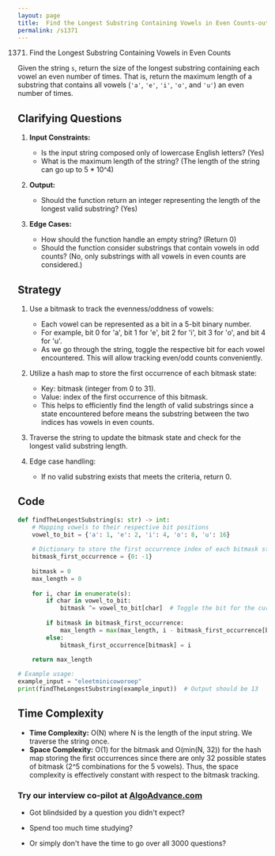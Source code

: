 ```yaml
---
layout: page
title:  Find the Longest Substring Containing Vowels in Even Counts-out
permalink: /s1371
---
```


1371. Find the Longest Substring Containing Vowels in Even Counts

Given the string `s`, return the size of the longest substring containing each vowel an even number of times. That is, return the maximum length of a substring that contains all vowels (`'a'`, `'e'`, `'i'`, `'o'`, and `'u'`) an even number of times.

## Clarifying Questions
1. **Input Constraints:**
    - Is the input string composed only of lowercase English letters? (Yes)
    - What is the maximum length of the string? (The length of the string can go up to 5 * 10^4)
      
2. **Output:**
    - Should the function return an integer representing the length of the longest valid substring? (Yes)

3. **Edge Cases:**
    - How should the function handle an empty string? (Return 0)
    - Should the function consider substrings that contain vowels in odd counts? (No, only substrings with all vowels in even counts are considered.)

## Strategy
1. Use a bitmask to track the evenness/oddness of vowels:
    - Each vowel can be represented as a bit in a 5-bit binary number.
    - For example, bit 0 for 'a', bit 1 for 'e', bit 2 for 'i', bit 3 for 'o', and bit 4 for 'u'.
    - As we go through the string, toggle the respective bit for each vowel encountered. This will allow tracking even/odd counts conveniently.
    
2. Utilize a hash map to store the first occurrence of each bitmask state:
    - Key: bitmask (integer from 0 to 31).
    - Value: index of the first occurrence of this bitmask.
    - This helps to efficiently find the length of valid substrings since a state encountered before means the substring between the two indices has vowels in even counts.

3. Traverse the string to update the bitmask state and check for the longest valid substring length.

4. Edge case handling:
    - If no valid substring exists that meets the criteria, return 0.

## Code
```python
def findTheLongestSubstring(s: str) -> int:
    # Mapping vowels to their respective bit positions
    vowel_to_bit = {'a': 1, 'e': 2, 'i': 4, 'o': 8, 'u': 16}
    
    # Dictionary to store the first occurrence index of each bitmask state
    bitmask_first_occurrence = {0: -1}
    
    bitmask = 0
    max_length = 0
    
    for i, char in enumerate(s):
        if char in vowel_to_bit:
            bitmask ^= vowel_to_bit[char]  # Toggle the bit for the current vowel
        
        if bitmask in bitmask_first_occurrence:
            max_length = max(max_length, i - bitmask_first_occurrence[bitmask])
        else:
            bitmask_first_occurrence[bitmask] = i
    
    return max_length

# Example usage:
example_input = "eleetminicoworoep"
print(findTheLongestSubstring(example_input))  # Output should be 13
```

## Time Complexity
- **Time Complexity:** O(N) where N is the length of the input string. We traverse the string once.
- **Space Complexity:** O(1) for the bitmask and O(min(N, 32)) for the hash map storing the first occurrences since there are only 32 possible states of bitmask (2^5 combinations for the 5 vowels). Thus, the space complexity is effectively constant with respect to the bitmask tracking.


### Try our interview co-pilot at [AlgoAdvance.com](https://algoAdvance.com)

- Got blindsided by a question you didn't expect?

- Spend too much time studying?

- Or simply don't have the time to go over all 3000 questions?

